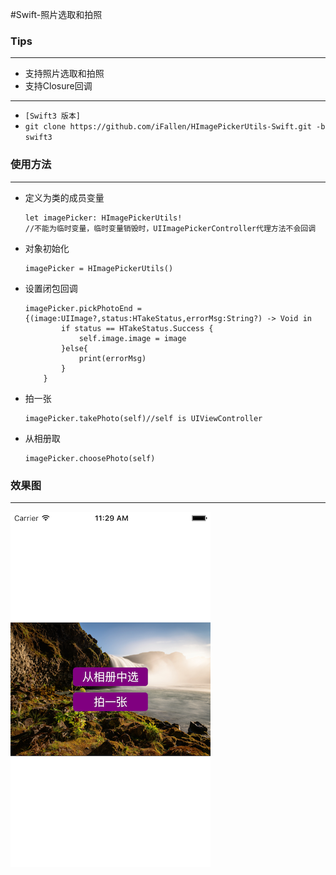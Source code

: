 #Swift-照片选取和拍照

### Tips

---

- 支持照片选取和拍照
- 支持Closure回调

---

- `[Swift3 版本]`
- `git clone https://github.com/iFallen/HImagePickerUtils-Swift.git -b swift3`

### 使用方法  
---
- 定义为类的成员变量
	
	```
	let imagePicker: HImagePickerUtils!
	//不能为临时变量，临时变量销毁时，UIImagePickerController代理方法不会回调
	```
- 对象初始化

	```
	imagePicker = HImagePickerUtils()
	```
- 设置闭包回调
	
	```
	imagePicker.pickPhotoEnd = {(image:UIImage?,status:HTakeStatus,errorMsg:String?) -> Void in
            if status == HTakeStatus.Success {
                self.image.image = image
            }else{
				print(errorMsg)
            }
        }
	```
- 拍一张

	```
	imagePicker.takePhoto(self)//self is UIViewController
	```
- 从相册取

	```
	imagePicker.choosePhoto(self)
	```

### 效果图
---
>
![](https://github.com/iFallen/HImagePickerUtils-Swift/raw/master/ScreenShots/screenShot.png)
